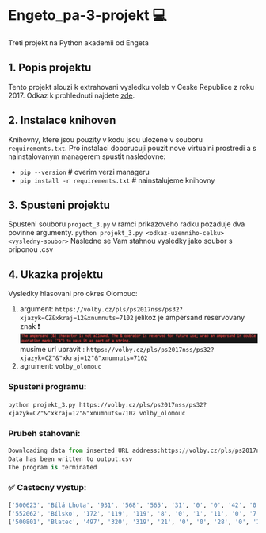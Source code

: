 # Engeto_pa-3-projekt 💻
Treti projekt na Python akademii od Engeta

## 1. Popis projektu
Tento projekt slouzi k extrahovani vysledku voleb v Ceske Republice z roku 2017.
Odkaz k prohlednuti najdete [zde](https://volby.cz/pls/ps2017nss/ps3?xjazyk=CZ).

## 2. Instalace knihoven
Knihovny, ktere jsou pouzity v kodu jsou ulozene v souboru `requirements.txt`. Pro instalaci doporucuji pouzit nove virtualni prostredi a s nainstalovanym managerem spustit nasledovne:
- `pip --version`                      # overim verzi manageru
- `pip install -r requirements.txt`    # nainstalujeme knihovny

## 3. Spusteni projektu
Spusteni souboru `project_3.py` v ramci prikazoveho radku pozaduje dva povinne argumenty.
`python projekt_3.py <odkaz-uzemniho-celku>  <vysledny-soubor>`
Nasledne se Vam stahnou vysledky jako soubor s priponou .csv

## 4. Ukazka projektu 
Vysledky hlasovani pro okres Olomouc:
1. argument: `https://volby.cz/pls/ps2017nss/ps32?xjazyk=CZ&xkraj=12&xnumnuts=7102`
jelikoz je ampersand reservovany znak ❗
![ampersand image](https://github.com/karelminarcik/election_webscraping/blob/master/img/ampersand.PNG)
musime url upravit : `https://volby.cz/pls/ps2017nss/ps32?xjazyk=CZ"&"xkraj=12"&"xnumnuts=7102`
2. agrument: `volby_olomouc`

### Spusteni programu: 
`python projekt_3.py https://volby.cz/pls/ps2017nss/ps32?xjazyk=CZ"&"xkraj=12"&"xnumnuts=7102 volby_olomouc`

### Prubeh stahovani:
```python
Downloading data from inserted URL address:https://volby.cz/pls/ps2017nss/ps32?xjazyk=CZ&xkraj=12&xnumnuts=7102      
Data has been written to output.csv
The program is terminated
```

### ✅ Castecny vystup:
```python
['500623', 'Bílá Lhota', '931', '568', '565', '31', '0', '0', '42', '0', '20', '73', '4', '6', '6', '0', '5', '53', '2', '12', '164', '0', '0', '62', '0', '0', '3', '1', '81', '0']
['552062', 'Bílsko', '172', '119', '119', '8', '0', '1', '11', '0', '7', '3', '1', '1', '0', '1', '0', '12', '0', '1', '27', '0', '0', '25', '0', '0', '1', '0', '20', '0']
['500801', 'Blatec', '497', '320', '319', '21', '0', '0', '28', '0', '19', '26', '7', '1', '3', '0', '0', '25', '0', '7', '110', '0', '1', '26', '0', '1', '0', '0', '43', '1']
```

